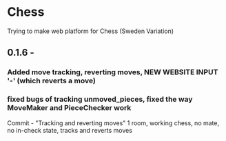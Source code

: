 # Chess
Trying to make web platform for Chess (Sweden Variation)

## 0.1.6 - 
### Added move tracking, reverting moves, NEW WEBSITE INPUT '-' (which reverts a move)
### fixed bugs of tracking unmoved_pieces, fixed the way MoveMaker and PieceChecker work

Commit - "Tracking and reverting moves"
1 room, working chess, no mate, no in-check state, tracks and reverts moves
